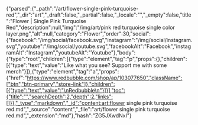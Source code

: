 {"parsed":{"_path":"/art/flower-single-pink-turquoise-red","_dir":"art","_draft":false,"_partial":false,"_locale":"","_empty":false,"title":"Flower | Single Pink Turquoise Red","description":null,"img":"/img/art/pink red turquoise single color layer.png","alt":null,"category":"Flower","order":30,"social":{"facebook":"/img/social/facebook.svg","instagram":"/img/social/instagram.svg","youtube":"/img/social/youtube.svg","facebookAlt":"Facebook","instagramAlt":"Instagram","youtubeAlt":"Youtube"},"body":{"type":"root","children":[{"type":"element","tag":"p","props":{},"children":[{"type":"text","value":"Like what you see? Support me with some merch"}]},{"type":"element","tag":"a","props":{"href":"https://www.redbubble.com/shop/ap/103077650","className":["btn","btn-primary","store-link"]},"children":[{"type":"text","value":"\nRedbubble\n"}]}],"toc":{"title":"","searchDepth":2,"depth":2,"links":[]}},"_type":"markdown","_id":"content:art:flower single pink turquoise red.md","_source":"content","_file":"art/flower single pink turquoise red.md","_extension":"md"},"hash":"ZG5JXwdNxI"}